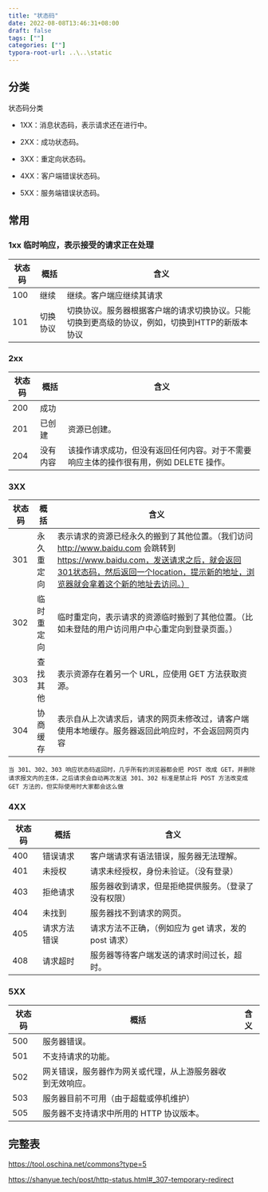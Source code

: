 ```yaml
---
title: "状态码"
date: 2022-08-08T13:46:31+08:00
draft: false
tags: [""]
categories: [""]
typora-root-url: ..\..\static
---
```


## 分类

状态码分类

- 1XX：消息状态码，表示请求还在进行中。

- 2XX：成功状态码。

- 3XX：重定向状态码。

- 4XX：客户端错误状态码。

- 5XX：服务端错误状态码。

## 常用

### 1xx 临时响应，表示接受的请求正在处理

| 状态码 | 概括     | 含义                                                         |
| ------ | -------- | ------------------------------------------------------------ |
| 100    | 继续     | 继续。客户端应继续其请求                                     |
| 101    | 切换协议 | 切换协议。服务器根据客户端的请求切换协议。只能切换到更高级的协议，例如，切换到HTTP的新版本协议 |

### 2xx
状态码 | 概括|含义
--|--|--
200| 成功|
201| 已创建|资源已创建。
204| 没有内容|该操作请求成功，但没有返回任何内容。对于不需要响应主体的操作很有用，例如 DELETE 操作。

### 3XX
状态码 | 概括|含义
--|--|--
301 |永久重定向| 表示请求的资源已经永久的搬到了其他位置。（我们访问 http://www.baidu.com 会跳转到 https://www.baidu.com，发送请求之后，就会返回301状态码，然后返回一个location，提示新的地址，浏览器就会拿着这个新的地址去访问。）
302 |临时重定向 | 临时重定向，表示请求的资源临时搬到了其他位置。（比如未登陆的用户访问用户中心重定向到登录页面。）
303 |查找其他 | 表示资源存在着另一个 URL，应使用 GET 方法获取资源。 
304 |协商缓存|表示自从上次请求后，请求的网页未修改过，请客户端使用本地缓存。服务器返回此响应时，不会返回网页内容

```
当 301、302、303 响应状态码返回时，几乎所有的浏览器都会把 POST 改成 GET，并删除请求报文内的主体，之后请求会自动再次发送 301、302 标准是禁止将 POST 方法改变成 GET 方法的，但实际使用时大家都会这么做
```

### 4XX

状态码 | 概括|含义
--|--|--
400| 错误请求|客户端请求有语法错误，服务器无法理解。
401| 未授权|请求未经授权，身份未验证。（没有登录）
403|拒绝请求|服务器收到请求，但是拒绝提供服务。（登录了没有权限）
404 |未找到|服务器找不到请求的网页。
405| 请求方法错误|请求方法不正确，（例如应为 get 请求，发的 post 请求）
408 |请求超时|服务器等待客户端发送的请求时间过长，超时。

### 5XX
状态码 | 概括|含义
--|--|--|
500 |服务器错误。
 501 |不支持请求的功能。
 502| 网关错误，服务器作为网关或代理，从上游服务器收到无效响应。
 503 |服务器目前不可用（由于超载或停机维护）
 505 |服务器不支持请求中所用的 HTTP 协议版本。



## 完整表

https://tool.oschina.net/commons?type=5

https://shanyue.tech/post/http-status.html#_307-temporary-redirect
